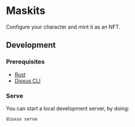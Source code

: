 # Maskits
Configure your character and mint it as an NFT.

## Development
### Prerequisites
- [Rust](https://www.rust-lang.org/)
- [Dioxus CLI](https://github.com/DioxusLabs/cli)

### Serve
You can start a local development server, by doing:

```
dioxus serve
```
